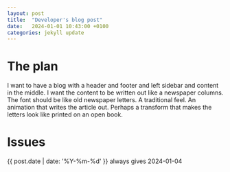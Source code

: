 ```yaml
---
layout: post
title:  "Developer's blog post"
date:   2024-01-01 10:43:00 +0100
categories: jekyll update
---
```


# The plan

I want to have a blog with a header and footer and left sidebar and content in the middle.
I want the content to be written out like a newspaper columns.
The font should be like old newspaper letters. A traditional feel.
An animation that writes the article out.
Perhaps a transform that makes the letters look like printed on an open book.


# Issues

{{ post.date | date: '%Y-%m-%d' }} always gives 2024-01-04